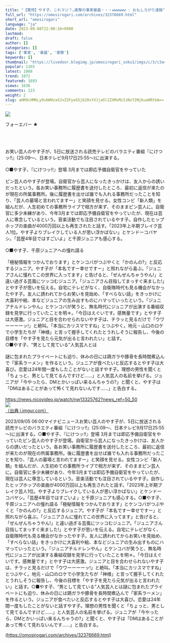 ```yaml
---
title: "【驚愕】やす子、これマジ？…衝撃の事実暴露・・・wwwwww : おもしろがり速報"
full_url: "https://omosirogari.com/archives/32376669.html"
short_url: "omosirogari"
language: "ja"
date: 2023-09-08T22:00:16+0900
lastmod: 
draft: false
author: []
categories: []
tags: ['事実', '暴露', '衝撃']
keywords: []
thumbnail: "https://livedoor.blogimg.jp/omosirogari_soku1/imgs/c/3/c3a4565e.jpg"
popular: 1165
latest: 1088
trend: 1072
featured: 1693
views: 1636
comments: 123
weight: 2
slug: aHR0cHM6Ly9vbW9zaXJvZ2FyaS5jb20vYXJjaGl2ZXMvMzIzNzY2NjkuaHRtbA==
---
```


![](https://livedoor.blogimg.jp/omosirogari_soku1/imgs/c/3/c3a4565e.jpg)

<div><p>フォーエバー ★ </p><br> <br> <br> お笑い芸人のやす子が、5日に放送される読売テレビのバラエティ番組『にけつッ!!』(25:09～、日本テレビ9月17日25:55～)に出演する。 <br> <br> ○■やす子、『にけつッ!!』登場 3月までは即応予備自衛官をやっていた <br> <br> ピン芸人のやす子が登場。自衛官から芸人になったきっかけは、友人からの誘いだったという。各お笑い事務所に履歴書を送付したところ、最初に返信が来たのが現在の所属事務所。後に履歴書を出せば誰でも入れる事務所だったことを知り、「芸人の墓場と言われてますー」と笑顔を見せる。女性コンビ「新人類」を組んだが、人生初めての事務所ライブで相方が来ず、そのままピン芸人に。自衛官に多少未練があり、今年3月までは即応予備自衛官をやっていたが、現在は芸人に専念しているという。音楽活動でも注目されているやす子。自作したヒップホップの楽曲が4000万回以上も再生されたと話す。「2023年上半期ブレイク芸人1位。やす子よりブレイクしている人が思い浮かばない」とケンドーコバヤシ。「芸歴4年目ではすごいよ」と千原ジュニアも感心する。 <br> <br> ○■やす子、千原ジュニアへの憧れ語る <br> <br> 「極秘情報をつかんでおります」とケンコバがつぶやくと「かのんの?」と反応するジュニア。やす子が「本名ですー幸せですー」と照れながら喜ぶ。「ジュニアさんに憧れてこの世界に入ってます」と告げると、「ぜんぜんちゃうやん!」と違い過ぎる芸風にツッコむジュニア。「ジュニアさん目指してまっすぐ来ました!」とやす子が思いを伝える。自宅にテレビがなく、自衛隊時代も見る機会がなかったやす子。友人に誘われてからお笑いを見始め、「すべらない話」をきっかけに大喜利や絵、本などジュニアの生み出すものにハマっていったという。「ジュニアチルドレンやん」とケンコバが笑うと、無名時代にジュニアが出演する番組収録を見学に行っていたことを明＊。「今日はえぐいです。感無量です」とやす子は大感激。ジュニアと目を合わせられないやす子は、チラッと見るだけで「ウワーーーーッ!」と絶叫。「本当にカリスマですね」とつぶやく。地元・山口のロケで小学生たちが「神様」と言って握手してくれたとうれしそうに報告し、今後の目標を「やす子を見たら元気が出ると言われたい」と話す。 <br> ○■やす子、“男として見ている”人気芸人とは <br> <br> 謎に包まれたプライベートにも迫り、休みの日には鶏ガラや豚骨を長時間煮込んで「家系ラーメン」を作るという。ジュニアが食べたいと反応するとやす子は大喜び。恋愛は24年間一度もしたことがないと話すやす子。理想の男性を聞くと「ちょっと、男として見てるんですけど……」と人気芸人の名前を挙げる。ジュニアが「今やったら、DMとかいっぱい来るんちゃうの?」と聞くと、やす子は「DMはあることがあって怖くて見れないんです……」と告白する。 <br> <br> <a target='_blank' href='https://news.nicovideo.jp/watch/nw13325762?news_ref=50_50'>https://news.nicovideo.jp/watch/nw13325762?news_ref=50_50</a> <br> <a href='https://i.imgur.com/v4Y0gP0.jpg' target='_blank' class='' id='img_1_1'><img src='https://livedoor.blogimg.jp/omosirogari_soku1/imgs/7/5/7504f619.jpg'><br>（出典 i.imgur.com）<br></a> <p>2023/09/05 06:00マイナビニュースお笑い芸人のやす子が、5日に放送される読売テレビのバラエティ番組『にけつッ!!』(25:09～、日本テレビ9月17日25:55～)に出演する。○■やす子、『にけつッ!!』登場 3月までは即応予備自衛官をやっていたピン芸人のやす子が登場。自衛官から芸人になったきっかけは、友人からの誘いだったという。各お笑い事務所に履歴書を送付したところ、最初に返信が来たのが現在の所属事務所。後に履歴書を出せば誰でも入れる事務所だったことを知り、「芸人の墓場と言われてますー」と笑顔を見せる。女性コンビ「新人類」を組んだが、人生初めての事務所ライブで相方が来ず、そのままピン芸人に。自衛官に多少未練があり、今年3月までは即応予備自衛官をやっていたが、現在は芸人に専念しているという。音楽活動でも注目されているやす子。自作したヒップホップの楽曲が4000万回以上も再生されたと話す。「2023年上半期ブレイク芸人1位。やす子よりブレイクしている人が思い浮かばない」とケンドーコバヤシ。「芸歴4年目ではすごいよ」と千原ジュニアも感心する。○■やす子、千原ジュニアへの憧れ語る「極秘情報をつかんでおります」とケンコバがつぶやくと「かのんの?」と反応するジュニア。やす子が「本名ですー幸せですー」と照れながら喜ぶ。「ジュニアさんに憧れてこの世界に入ってます」と告げると、「ぜんぜんちゃうやん!」と違い過ぎる芸風にツッコむジュニア。「ジュニアさん目指してまっすぐ来ました!」とやす子が思いを伝える。自宅にテレビがなく、自衛隊時代も見る機会がなかったやす子。友人に誘われてからお笑いを見始め、「すべらない話」をきっかけに大喜利や絵、本などジュニアの生み出すものにハマっていったという。「ジュニアチルドレンやん」とケンコバが笑うと、無名時代にジュニアが出演する番組収録を見学に行っていたことを明＊。「今日はえぐいです。感無量です」とやす子は大感激。ジュニアと目を合わせられないやす子は、チラッと見るだけで「ウワーーーーッ!」と絶叫。「本当にカリスマですね」とつぶやく。地元・山口のロケで小学生たちが「神様」と言って握手してくれたとうれしそうに報告し、今後の目標を「やす子を見たら元気が出ると言われたい」と話す。○■やす子、“男として見ている”人気芸人とは謎に包まれたプライベートにも迫り、休みの日には鶏ガラや豚骨を長時間煮込んで「家系ラーメン」を作るという。ジュニアが食べたいと反応するとやす子は大喜び。恋愛は24年間一度もしたことがないと話すやす子。理想の男性を聞くと「ちょっと、男として見てるんですけど……」と人気芸人の名前を挙げる。ジュニアが「今やったら、DMとかいっぱい来るんちゃうの?」と聞くと、やす子は「DMはあることがあって怖くて見れないんです……」と告白する。</p></div>

(https://omosirogari.com/archives/32376669.html)
